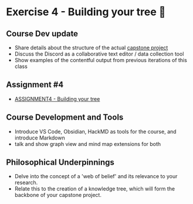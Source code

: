 # Exercise 4 - Building your tree 🌱

## Course Dev update
- Share details about the structure of the actual [capstone project](../../capstone-project-description.md)
- Discuss the Discord as a  collaborative text editor / data collection tool 
- Show examples of the contentful output from previous iterations of this class  

## Assignment #4
- [ASSIGNMENT4 - Building your tree](ASSIGNMENT4%20-%20Building%20your%20tree.md)


  
## Course Development and Tools
- Introduce VS Code, Obsidian, HackMD as tools for the course, and introduce Markdown
- talk and show graph view and mind map extensions for both
 
## Philosophical Underpinnings
- Delve into the concept of a 'web of belief' and its relevance to your research.
- Relate this to the creation of a knowledge tree, which will form the backbone of your capstone project.



